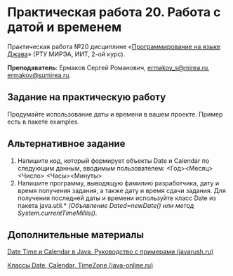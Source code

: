 # Практическая работа 20. Работа с датой и временем
Практическая работа №20 дисциплине «[Программирование на языке Джава](https://online-edu.mirea.ru/course/view.php?id=4053)» (РТУ МИРЭА, ИИТ, 2-ой курс).

**Преподаватель**: Ермаков Сергей Романович, ermakov_s@mirea.ru, ermakov@sumirea.ru.

## Задание на практическую работу

Продумайте использование даты и времени в вашем проекте. Пример есть в пакете examples.

## Альтернативное задание

1. Напишите код, который формирует объекты Date и Calendar по следующим данным, вводимым пользователем:
   <Год><Месяц><Число>
   <Часы><Минуты>
2. Напишите программу, выводящую фамилию разработчика, дату и время получения задания, а также дату и время сдачи задания. Для получения последней даты и времени используйте класс Date из пакета java.util.* *(Объявление Dated=newDate() или метод System.currentTimeMillis().*

## Дополнительные материалы

[Date Time и Calendar в Java. Руководство с примерами (javarush.ru)](https://javarush.ru/groups/posts/1941-kak-ne-poterjatjhsja-vo-vremeni--datetime-i-calendar)

[Классы Date, Calendar, TimeZone (java-online.ru)](http://java-online.ru/java-calendar.xhtml)
